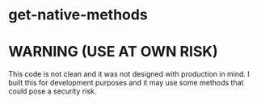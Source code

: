 # get-native-methods

# WARNING (USE AT OWN RISK)
This code is not clean and it was not designed with production in mind. I built this for development purposes and it may use some methods that could pose a security risk.
